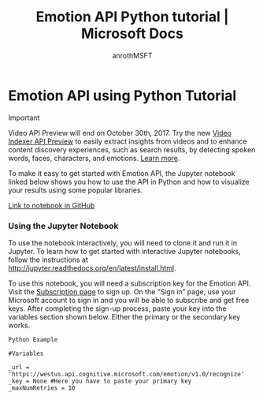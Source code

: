 ﻿---
title: Emotion API Python tutorial | Microsoft Docs
description: Use a Jupyter notebook to learn how to use the Cognitive Services Emotion API with Python. Visualize your results by using popular libraries.
services: cognitive-services
author: anrothMSFT
manager: corncar
ms.service: cognitive-services
ms.component: emotion-api
ms.topic: article
ms.date: 05/23/2017
ms.author: anroth
---

# Emotion API using Python Tutorial

> [!IMPORTANT]
> Video API Preview will end on October 30th, 2017. Try the new [Video Indexer API Preview](https://azure.microsoft.com/services/cognitive-services/video-indexer/) to easily extract insights from 
videos and to enhance content discovery experiences, such as search results, by detecting spoken words, faces, characters, and emotions. [Learn more](https://docs.microsoft.com/azure/cognitive-services/video-indexer/video-indexer-overview).

To make it easy to get started with Emotion API, the Jupyter notebook linked below shows you how to use the API in Python and how to visualize your results using some popular libraries. 

[Link to notebook in GitHub](https://github.com/Microsoft/Cognitive-Emotion-Python/blob/master/Jupyter%20Notebook/Emotion%20Analysis%20Example.ipynb)

### Using the Jupyter Notebook

To use the notebook interactively, you will need to clone it and run it in Jupyter. To learn how to get started with interactive Jupyter notebooks, follow the instructions at http://jupyter.readthedocs.org/en/latest/install.html. 

To use this notebook, you will need a subscription key for the Emotion API. Visit the [Subscription page](https://azure.microsoft.com/try/cognitive-services/) to sign up. On the “Sign in” page, use your Microsoft account to sign in and you will be able to subscribe and get free keys. After completing the sign-up process, paste your key into the variables section shown below. Either the primary or the secondary key works.

```
Python Example 

#Variables

_url = 'https://westus.api.cognitive.microsoft.com/emotion/v1.0/recognize'
_key = None #Here you have to paste your primary key
_maxNumRetries = 10

```
